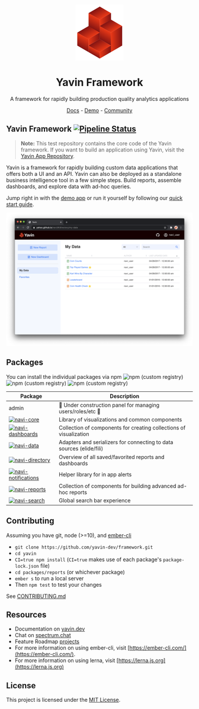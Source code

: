 <p align="center">
  <a href="https://yavin.dev">
    <img alt="yavin-logo" src="assets/yavin-logo-transparent.svg" height="150px"/>
  </a>
</p>
<h1 align="center">Yavin Framework</h1>
<p align="center">A framework for rapidly building production quality analytics applications</p>
<p align="center">
    <a href="https://yavin.dev">Docs</a> - <a href="https://yavin-dev.github.io/framework">Demo</a> - <a href="https://github.com/yavin-dev/framework/discussions">Community</a>
</p>

## Yavin Framework [![Pipeline Status][status-image]][status-url]

> **Note:** This test repository contains the core code of the Yavin framework. If you want to build an application using Yavin, visit the [Yavin App Repository](https://github.com/yavin-dev/app).

Yavin is a framework for rapidly building custom data applications that offers both a UI and an API.
Yavin can also be deployed as a standalone business intelligence tool in a few simple steps.
Build reports, assemble dashboards, and explore data with ad-hoc queries.

Jump right in with the [demo app](https://yavin-dev.github.io/framework) or run it yourself by following our [quick start guide](https://yavin.dev/pages/guide/02-start.html).

![yavin demo app landing page](assets/yavin-demo-app.png)

## Packages

You can install the individual packages via npm
![npm (custom registry)](https://img.shields.io/npm/v/navi-app/latest?label=version)
![npm (custom registry)](https://img.shields.io/npm/v/navi-app/canary?label=alpha)
![npm (custom registry)](https://img.shields.io/npm/v/navi-app/beta?label=beta)

| Package                                                                                                                        | Description                                                          |
| ------------------------------------------------------------------------------------------------------------------------------ | -------------------------------------------------------------------- |
| admin                                                                                                                          | 🚧 Under construction panel for managing users/roles/etc 🚧          |
| [![navi-core](https://img.shields.io/npm/v/navi-core/beta?label=navi-core)][npm-navi-core]                                     | Library of visualizations and common components                      |
| [![navi-dashboards](https://img.shields.io/npm/v/navi-dashboards/beta?label=navi-dashboards)][npm-navi-dashboards]             | Collection of components for creating collections of visualization   |
| [![navi-data](https://img.shields.io/npm/v/navi-data/beta?label=navi-data)][npm-navi-data]                                     | Adapters and serializers for connecting to data sources (elide/fili) |
| [![navi-directory](https://img.shields.io/npm/v/navi-directory/beta?label=navi-directory)][npm-navi-directory]                 | Overview of all saved/favorited reports and dashboards               |
| [![navi-notifications](https://img.shields.io/npm/v/navi-notifications/beta?label=navi-notifications)][npm-navi-notifications] | Helper library for in app alerts                                     |
| [![navi-reports](https://img.shields.io/npm/v/navi-reports/beta?label=navi-reports)][npm-navi-reports]                         | Collection of components for building advanced ad-hoc reports        |
| [![navi-search](https://img.shields.io/npm/v/navi-search/beta?label=navi-search)][npm-navi-search]                             | Global search bar experience                                         |

## Contributing

Assuming you have git, node (>=10), and [ember-cli](https://cli.emberjs.com/release/)

- `git clone https://github.com/yavin-dev/framework.git`
- `cd yavin`
- `CI=true npm install` (`CI=true` makes use of each package's `package-lock.json` file)
- `cd packages/reports` (or whichever package)
- `ember s` to run a local server
- Then `npm test` to test your changes

See [CONTRIBUTING.md](https://github.com/yavin-dev/framework/blob/master/CONTRIBUTING.md)

## Resources

- Documentation on [yavin.dev](https://yavin.dev)
- Chat on [spectrum.chat](https://spectrum.chat/yavin)
- Feature Roadmap [projects](https://github.com/yavin-dev/framework/projects)
- For more information on using ember-cli, visit [https://ember-cli.com/](https://ember-cli.com/).
- For more information on using lerna, visit [https://lerna.js.org](https://lerna.js.org)

## License

This project is licensed under the [MIT License](LICENSE.md).

[status-image]: https://cd.screwdriver.cd/pipelines/6102/badge
[status-url]: https://cd.screwdriver.cd/pipelines/6102
[npm-navi-core]: https://www.npmjs.com/package/navi-core
[npm-navi-dashboards]: https://www.npmjs.com/package/navi-dashboards
[npm-navi-data]: https://www.npmjs.com/package/navi-data
[npm-navi-directory]: https://www.npmjs.com/package/navi-directory
[npm-navi-notifications]: https://www.npmjs.com/package/navi-notifications
[npm-navi-reports]: https://www.npmjs.com/package/navi-reports
[npm-navi-search]: https://www.npmjs.com/package/navi-search
